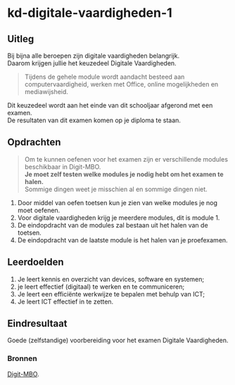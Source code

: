 # kd-digitale-vaardigheden-1

## Uitleg
Bij bijna alle beroepen zijn digitale vaardigheden belangrijk.  
Daarom krijgen jullie het keuzedeel Digitale Vaardigheden. 

>Tijdens de gehele module wordt aandacht besteed aan computervaardigheid, werken met Office, online mogelijkheden en mediawijsheid. 

Dit keuzedeel wordt aan het einde van dit schooljaar afgerond met een examen.  
De resultaten van dit examen komen op je diploma te staan. 

## Opdrachten
> Om te kunnen oefenen voor het examen zijn er verschillende modules beschikbaar in Digit-MBO.  
> **Je moet zelf testen welke modules je nodig hebt om het examen te halen.**  
> Sommige dingen weet je misschien al en sommige dingen niet.

1. Door middel van oefen toetsen kun je zien van welke modules je nog moet oefenen.
2. Voor digitale vaardigheden krijg je meerdere modules, dit is module 1.  
3. De eindopdracht van de modules zal bestaan uit het halen van de toetsen.  
4. De eindopdracht van de laatste module is het halen van je proefexamen.

## Leerdoelden
1. Je leert kennis en overzicht van devices, software en systemen;
2. je leert effectief (digitaal) te werken en te communiceren;
3. Je leert een efficiënte werkwijze te bepalen met behulp van ICT;
4. Je leert ICT effectief in te zetten.

## Eindresultaat
Goede (zelfstandige) voorbereiding voor het examen Digitale Vaardigheden.

### Bronnen
[Digit-MBO](https://digit-mbo.nl/).